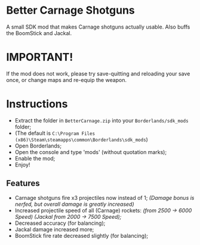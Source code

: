 # Better Carnage Shotguns
A small SDK mod that makes Carnage shotguns actually usable. Also buffs the BoomStick and Jackal.

# IMPORTANT!
If the mod does not work, please try save-quitting and reloading your save once, or change maps and re-equip the weapon.

# Instructions
- Extract the folder in `BetterCarnage.zip` into your `Borderlands/sdk_mods` folder;
- (The default is `C:\Program Files (x86)\Steam\steamapps\common\Borderlands\sdk_mods`)
- Open Borderlands;
- Open the console and type 'mods' (without quotation marks);
- Enable the mod;
- Enjoy!

## Features
- Carnage shotguns fire x3 projectiles now instead of 1;
*(Damage bonus is nerfed, but overall damage is greatly increased)*
- Increased projectile speed of all (Carnage) rockets:
*(from 2500 -> 6000 Speed) (Jackal from 2000 -> 7500 Speed);*
- Decreased accuracy (for balancing);
- Jackal damage increased more;
- BoomStick fire rate decreased slightly (for balancing);


